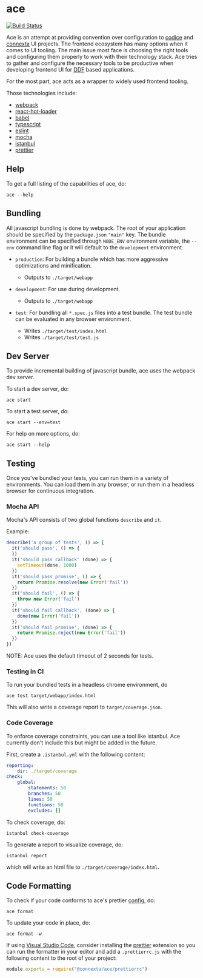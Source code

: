 # ace

[![Build Status](https://travis-ci.org/connexta/ace.svg?branch=master)](https://travis-ci.org/connexta/ace)

Ace is an attempt at providing convention over configuration to
[codice](https://github.com/codice) and
[connexta](https://github.com/connexta) UI projects. The frontend
ecosystem has many options when it comes to UI tooling. The main issue
most face is choosing the right tools and configuring them properly to
work with their technology stack. Ace tries to gather and configure the
necessary tools to be productive when developing frontend UI for
[DDF](https://github.com/codice/ddf) based applications.

For the most part, ace acts as a wrapper to widely used frontend tooling.

Those technologies include:

- [webpack](https://webpack.js.org/)
- [react-hot-loader](http://gaearon.github.io/react-hot-loader/)
- [babel](https://babeljs.io/)
- [typescript](https://www.typescriptlang.org/)
- [eslint](https://eslint.org/)
- [mocha](https://mochajs.org/)
- [istanbul](https://istanbul.js.org/)
- [prettier](https://prettier.io/)

## Help

To get a full listing of the capabilities of ace, do:

    ace --help

## Bundling

All javascript bundling is done by webpack. The root of your application
should be specified by the `package.json` `"main"` key. The bundle
environment can be specified through `NODE_ENV` environment variable, the
`--env` command line flag or it will default to the `development`
environment.

- `production`: For building a bundle which has more aggressive
  optimizations and minification.
  - Outputs to `./target/webapp`

- `development`: For use during development.
  - Outputs to `./target/webapp`

- `test`: For bundling all `*.spec.js` files into a test bundle. The test
  bundle can be evaluated in any browser environment.
  - Writes `./target/test/index.html`
  - Writes `./target/test/test.js`

## Dev Server

To provide incremental building of javascript bundle, ace uses the webpack
dev server.

To start a dev server, do:

    ace start

To start a test server, do:

    ace start --env=test

For help on more options, do:

    ace start --help 

## Testing

Once you've bundled your tests, you can run them in a variety of
environments. You can load them in any browser, or run them in a headless
browser for continuous integration.

### Mocha API

Mocha's API consists of two global functions `describe` and `it`.

Example:

```javascript
describe('a group of tests', () => {
  it('should pass', () => {
  })
  it('should pass callback' (done) => {
    setTimeout(done, 1000)
  })
  it('should pass promise', () => {
    return Promise.resolve(new Error('fail'))
  })
  it('should fail', () => {
    throw new Error('fail')
  })
  it('should fail callback', (done) => {
    done(new Error('fail'))
  })
  it('should fail promise', (done) => {
    return Promise.reject(new Error('fail'))
  })
})
```

NOTE: Ace uses the default timeout of 2 seconds for tests.

### Testing in CI

To run your bundled tests in a headless chrome environment, do

    ace test target/webapp/index.html

This will also write a coverage report to `target/coverage.json`.

### Code Coverage

To enforce coverage constraints, you can use a tool like istanbul. Ace
currently don't include this but might be added in the future.

First, create a `.istanbul.yml` with the following content:

```yaml
reporting:
    dir: ./target/coverage
check:
    global:
        statements: 50
        branches: 50
        lines: 50
        functions: 50
        excludes: []
```

To check coverage, do:

    istanbul check-coverage

To generate a report to visualize coverage, do:

    istanbul report

which will write an html file to `./target/coverage/index.html`.

## Code Formatting

To check if your code conforms to ace's prettier
[config](./prettierrc.js), do:

    ace format

To update your code in place, do:

    ace format -w

If using [Visual Studio Code](https://code.visualstudio.com/), consider
installing the
[prettier](https://marketplace.visualstudio.com/items?itemName=esbenp.prettier-vscode)
extension so you can run the formatter in your editor and add a
`.prettierrc.js` with the following content to the root of your project:

```javascript
module.exports = require("@connexta/ace/prettierrc")
```

